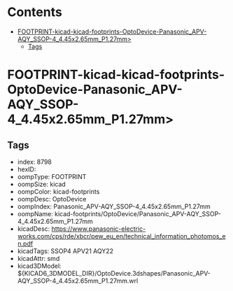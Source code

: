 



Contents
========

* [FOOTPRINT-kicad-kicad-footprints-OptoDevice-Panasonic_APV-AQY_SSOP-4_4.45x2.65mm_P1.27mm>](#footprint-kicad-kicad-footprints-optodevice-panasonic_apv-aqy_ssop-4_445x265mm_p127mm)
	* [Tags](#tags)

# FOOTPRINT-kicad-kicad-footprints-OptoDevice-Panasonic_APV-AQY_SSOP-4_4.45x2.65mm_P1.27mm>

## Tags

- index: 8798
- hexID: 
- oompType: FOOTPRINT
- oompSize: kicad
- oompColor: kicad-footprints
- oompDesc: OptoDevice
- oompIndex: Panasonic_APV-AQY_SSOP-4_4.45x2.65mm_P1.27mm
- oompName: kicad-footprints/OptoDevice/Panasonic_APV-AQY_SSOP-4_4.45x2.65mm_P1.27mm
- kicadDesc: https://www.panasonic-electric-works.com/cps/rde/xbcr/pew_eu_en/technical_information_photomos_en.pdf
- kicadTags: SSOP4 APV21 AQY22
- kicadAttr: smd
- kicad3DModel: ${KICAD6_3DMODEL_DIR}/OptoDevice.3dshapes/Panasonic_APV-AQY_SSOP-4_4.45x2.65mm_P1.27mm.wrl
